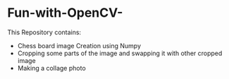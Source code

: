 # Fun-with-OpenCV-

This Repository contains:

*  Chess board image Creation using Numpy 
*  Cropping some parts of the image and swapping it with other cropped image
*  Making a collage photo 
